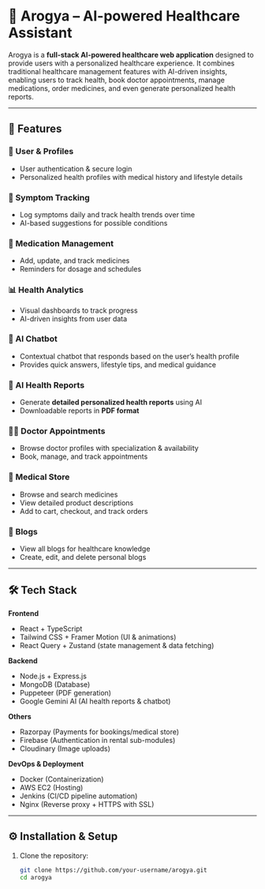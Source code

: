 # 🏥 Arogya – AI-powered Healthcare Assistant

Arogya is a **full-stack AI-powered healthcare web application** designed to provide users with a personalized healthcare experience. It combines traditional healthcare management features with AI-driven insights, enabling users to track health, book doctor appointments, manage medications, order medicines, and even generate personalized health reports.  

---

## 🚀 Features

### 👤 User & Profiles
- User authentication & secure login  
- Personalized health profiles with medical history and lifestyle details  

### 🤒 Symptom Tracking
- Log symptoms daily and track health trends over time  
- AI-based suggestions for possible conditions  

### 💊 Medication Management
- Add, update, and track medicines  
- Reminders for dosage and schedules  

### 📊 Health Analytics
- Visual dashboards to track progress  
- AI-driven insights from user data  

### 🤖 AI Chatbot
- Contextual chatbot that responds based on the user’s health profile  
- Provides quick answers, lifestyle tips, and medical guidance  

### 📄 AI Health Reports
- Generate **detailed personalized health reports** using AI  
- Downloadable reports in **PDF format**  

### 👨‍⚕️ Doctor Appointments
- Browse doctor profiles with specialization & availability  
- Book, manage, and track appointments  

### 🛒 Medical Store
- Browse and search medicines  
- View detailed product descriptions  
- Add to cart, checkout, and track orders  

### 📝 Blogs
- View all blogs for healthcare knowledge  
- Create, edit, and delete personal blogs  

---

## 🛠️ Tech Stack

**Frontend**  
- React + TypeScript  
- Tailwind CSS + Framer Motion (UI & animations)  
- React Query + Zustand (state management & data fetching)  

**Backend**  
- Node.js + Express.js  
- MongoDB (Database)  
- Puppeteer (PDF generation)  
- Google Gemini AI (AI health reports & chatbot)  

**Others**  
- Razorpay (Payments for bookings/medical store)  
- Firebase (Authentication in rental sub-modules)  
- Cloudinary (Image uploads)  

**DevOps & Deployment**  
- Docker (Containerization)  
- AWS EC2 (Hosting)  
- Jenkins (CI/CD pipeline automation)  
- Nginx (Reverse proxy + HTTPS with SSL)  

---

## ⚙️ Installation & Setup

1. Clone the repository:
   ```bash
   git clone https://github.com/your-username/arogya.git
   cd arogya
